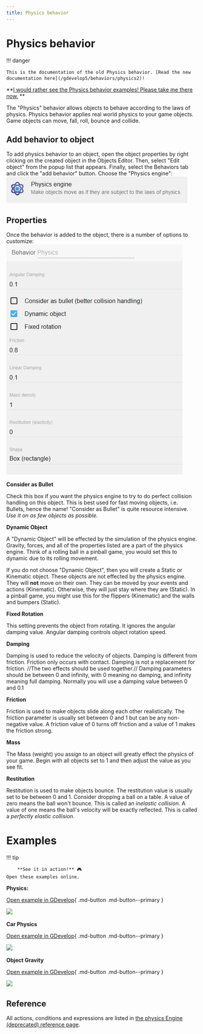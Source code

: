 ```yaml
---
title: Physics behavior
---
```

# Physics behavior

!!! danger

    This is the documentation of the old Physics behavior. [Read the new documentation here](/gdevelop5/behaviors/physics2)!

**[I would rather see the Physics behavior examples! Please take me there now.](/#Examples)
**

The "Physics" behavior allows objects to behave according to the laws of physics. Physics behavior applies real world physics to your game objects. Game objects can move, fall, roll, bounce and collide.


## Add behavior to object
To add physics behavior to an object, open the object properties by right clicking on the created object in the Objects Editor. Then, select "Edit object" from the popup list that appears. Finally, select the Behaviors tab and click the "add behavior" button.
Choose the "Physics engine":
![](physics-behavior-inlist.png)

## Properties
Once the behavior is added to the object, there is a number of options to customize:
![](physics-behavior-options.png)

**Consider as Bullet**

Check this box if you want the physics engine to try to do perfect collision handling on this object.  This is best used for fast moving objects, i.e. Bullets, hence the name!  "Consider as Bullet" is quite resource intensive. _Use it on as few objects as possible._

**Dynamic Object**

A "Dynamic Object" will be effected by the simulation of the physics engine.  Gravity, forces, and all of the properties listed are a part of the physics engine.  Think of a rolling ball in a pinball game, you would set this to dynamic due to its rolling movement.

If you do not choose "Dynamic Object",  then you will create a Static or Kinematic object.  These objects are not effected by the physics engine. They will **not** move on their own.  They can be moved by your events and actions (Kinematic). Otherwise, they will just stay where they are (Static). In a pinball game, you might use this for the flippers (Kinematic) and the walls and bumpers (Static).

**Fixed Rotation**

This setting prevents the object from rotating. It ignores the angular damping value. Angular damping controls object rotation speed.

**Damping**

Damping is used to reduce the velocity of objects. Damping is different from friction.
Friction only occurs with contact. Damping is not a replacement for friction. //The two effects should
be used together.// Damping parameters should be between 0 and infinity, with 0 meaning no damping, and infinity meaning full damping. Normally you will use a damping value between 0 and 0.1

**Friction**

Friction is used to make objects slide along each other realistically. The friction parameter is
usually set between 0 and 1 but can be any non-negative value.  A friction value of 0 turns off friction
and a value of 1 makes the friction strong.

**Mass**

The Mass (weight) you assign to an object will greatly effect the physics of your game.  Begin with all objects set to 1 and then adjust the value as you see fit.

**Restitution**

Restitution is used to make objects bounce. The restitution value is usually set to be between 0 and 1.
Consider dropping a ball on a table. A value of zero means the ball won't bounce. This is called an
_inelastic collision._ A value of one means the ball's velocity will be exactly reflected. This is called a
_perfectly elastic collision_.


# Examples

!!! tip

        **See it in action!** 🎮
    Open these examples online.

**Physics:**

[Open example in GDevelop](https://editor.gdevelop.io/?project=example://physics){ .md-button .md-button--primary }

[![](/gdevelop5/behaviors/hingeleverdemo.png)](https://editor.gdevelop.io/?project=example://physics)



**Car Physics**

[Open example in GDevelop](https://editor.gdevelop.io/?project=example://car-physics){ .md-button .md-button--primary }

[![](/gdevelop5/behaviors/carphysics.png)](https://editor.gdevelop.io/?project=example://car-physics)



**Object Gravity**

[Open example in GDevelop](https://editor.gdevelop.io/?project=example://object-gravity){ .md-button .md-button--primary }

[![](/gdevelop5/behaviors/objectgravity.png)](https://editor.gdevelop.io/?project=example://object-gravity)

## Reference

All actions, conditions and expressions are listed in [the physics Engine (deprecated) reference page](/gdevelop5/all-features/physics-behavior/reference/).